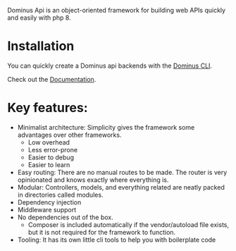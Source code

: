 Dominus Api is an object-oriented framework for building web APIs quickly and easily with php 8.

# Installation

You can quickly create a Dominus api backends with the [Dominus CLI](https://github.com/daniel1919-00/DominusCli).

Check out the [Documentation](https://daniel1919-00.github.io/DominusApi/).

# Key features:

* Minimalist architecture: Simplicity gives the framework some advantages over other frameworks.
    * Low overhead
    * Less error-prone
    * Easier to debug
    * Easier to learn
* Easy routing: There are no manual routes to be made. The router is very opinionated and knows exactly where everything is.
* Modular: Controllers, models, and everything related are neatly packed in directories called modules.
* Dependency injection
* Middleware support
* No dependencies out of the box. 
    * Composer is included automatically if the vendor/autoload file exists, but it is not required for the framework to function.
* Tooling: It has its own little cli tools to help you with boilerplate code
